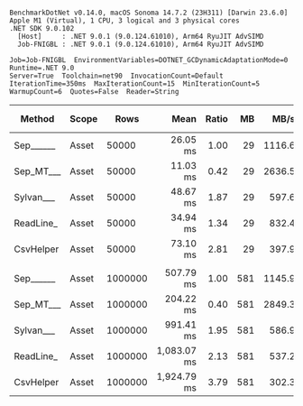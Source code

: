```

BenchmarkDotNet v0.14.0, macOS Sonoma 14.7.2 (23H311) [Darwin 23.6.0]
Apple M1 (Virtual), 1 CPU, 3 logical and 3 physical cores
.NET SDK 9.0.102
  [Host]     : .NET 9.0.1 (9.0.124.61010), Arm64 RyuJIT AdvSIMD
  Job-FNIGBL : .NET 9.0.1 (9.0.124.61010), Arm64 RyuJIT AdvSIMD

Job=Job-FNIGBL  EnvironmentVariables=DOTNET_GCDynamicAdaptationMode=0  Runtime=.NET 9.0  
Server=True  Toolchain=net90  InvocationCount=Default  
IterationTime=350ms  MaxIterationCount=15  MinIterationCount=5  
WarmupCount=6  Quotes=False  Reader=String  

```
| Method    | Scope | Rows    | Mean        | Ratio | MB  | MB/s   | ns/row | Allocated  | Alloc Ratio |
|---------- |------ |-------- |------------:|------:|----:|-------:|-------:|-----------:|------------:|
| Sep______ | Asset | 50000   |    26.05 ms |  1.00 |  29 | 1116.6 |  521.0 |   13.48 MB |        1.00 |
| Sep_MT___ | Asset | 50000   |    11.03 ms |  0.42 |  29 | 2636.5 |  220.6 |   13.59 MB |        1.01 |
| Sylvan___ | Asset | 50000   |    48.67 ms |  1.87 |  29 |  597.6 |  973.4 |   13.63 MB |        1.01 |
| ReadLine_ | Asset | 50000   |    34.94 ms |  1.34 |  29 |  832.4 |  698.9 |   99.74 MB |        7.40 |
| CsvHelper | Asset | 50000   |    73.10 ms |  2.81 |  29 |  397.9 | 1461.9 |   13.64 MB |        1.01 |
|           |       |         |             |       |     |        |        |            |             |
| Sep______ | Asset | 1000000 |   507.79 ms |  1.00 | 581 | 1145.9 |  507.8 |  260.41 MB |        1.00 |
| Sep_MT___ | Asset | 1000000 |   204.22 ms |  0.40 | 581 | 2849.3 |  204.2 |  269.28 MB |        1.03 |
| Sylvan___ | Asset | 1000000 |   991.41 ms |  1.95 | 581 |  586.9 |  991.4 |  260.57 MB |        1.00 |
| ReadLine_ | Asset | 1000000 | 1,083.07 ms |  2.13 | 581 |  537.2 | 1083.1 | 1991.05 MB |        7.65 |
| CsvHelper | Asset | 1000000 | 1,924.79 ms |  3.79 | 581 |  302.3 | 1924.8 |  260.58 MB |        1.00 |
